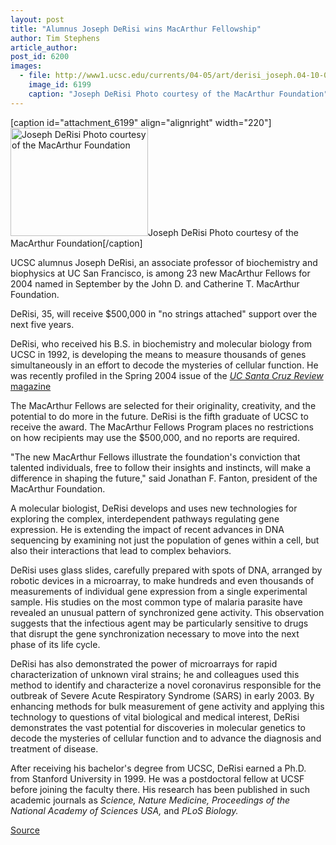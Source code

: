 ```yaml
---
layout: post
title: "Alumnus Joseph DeRisi wins MacArthur Fellowship"
author: Tim Stephens
article_author: 
post_id: 6200
images:
  - file: http://www1.ucsc.edu/currents/04-05/art/derisi_joseph.04-10-04.jpg
    image_id: 6199
    caption: "Joseph DeRisi Photo courtesy of the MacArthur Foundation"
---
```


[caption id="attachment_6199" align="alignright" width="220"]<a href="http://dev-ucsc-news.pantheonsite.io/wp-content/uploads/2004/10/derisi_joseph.04-10-04.jpg"><img class="size-full wp-image-6199" src="http://dev-ucsc-news.pantheonsite.io/wp-content/uploads/2004/10/derisi_joseph.04-10-04.jpg" alt="Joseph DeRisi Photo courtesy of the MacArthur Foundation" width="220" height="173" /></a>Joseph DeRisi Photo courtesy of the MacArthur Foundation[/caption]
<a name="content" id="content"></a>
<p>
  UCSC alumnus Joseph DeRisi, an associate professor of biochemistry and biophysics at UC San Francisco, is among 23 new MacArthur Fellows for 2004 named in September by the John D. and Catherine T. MacArthur Foundation.
</p>
<p>
  DeRisi, 35, will receive $500,000 in "no strings attached" support over the next five years.
</p>
<p>
  DeRisi, who received his B.S. in biochemistry and molecular biology from UCSC in 1992, is developing the means to measure thousands of genes simultaneously in an effort to decode the mysteries of cellular function. He was recently profiled in the Spring 2004 issue of the <i><a href="http://review.ucsc.edu/spring04/alumni_profile.html">UC Santa Cruz Review</a></i> <a href="http://review.ucsc.edu/spring04/alumni_profile.html">magazine</a> <i><a href="http://review.ucsc.edu/spring04/alumni_profile.html"></a></i>
</p>
<p>
  The MacArthur Fellows are selected for their originality, creativity, and the potential to do more in the future. DeRisi is the fifth graduate of UCSC to receive the award. The MacArthur Fellows Program places no restrictions on how recipients may use the $500,000, and no reports are required.
</p>
<p>
  "The new MacArthur Fellows illustrate the foundation's conviction that talented individuals, free to follow their insights and instincts, will make a difference in shaping the future," said Jonathan F. Fanton, president of the MacArthur Foundation.
</p>
<p>
  A molecular biologist, DeRisi develops and uses new technologies for exploring the complex, interdependent pathways regulating gene expression. He is extending the impact of recent advances in DNA sequencing by examining not just the population of genes within a cell, but also their interactions that lead to complex behaviors.
</p>
<p>
  DeRisi uses glass slides, carefully prepared with spots of DNA, arranged by robotic devices in a microarray, to make hundreds and even thousands of measurements of individual gene expression from a single experimental sample. His studies on the most common type of malaria parasite have revealed an unusual pattern of synchronized gene activity. This observation suggests that the infectious agent may be particularly sensitive to drugs that disrupt the gene synchronization necessary to move into the next phase of its life cycle.
</p>
<p>
  DeRisi has also demonstrated the power of microarrays for rapid characterization of unknown viral strains; he and colleagues used this method to identify and characterize a novel coronavirus responsible for the outbreak of Severe Acute Respiratory Syndrome (SARS) in early 2003. By enhancing methods for bulk measurement of gene activity and applying this technology to questions of vital biological and medical interest, DeRisi demonstrates the vast potential for discoveries in molecular genetics to decode the mysteries of cellular function and to advance the diagnosis and treatment of disease.
</p>
<p>
  After receiving his bachelor's degree from UCSC, DeRisi earned a Ph.D. from Stanford University in 1999. He was a postdoctoral fellow at UCSF before joining the faculty there. His research has been published in such academic journals as <i>Science, Nature Medicine, Proceedings of the National Academy of Sciences USA,</i> and <i>PLoS Biology.</i>
</p>
<p><a href="http://www1.ucsc.edu/currents/04-05/10-04/derisi.asp" title="Permalink to derisi">Source</a></p>
